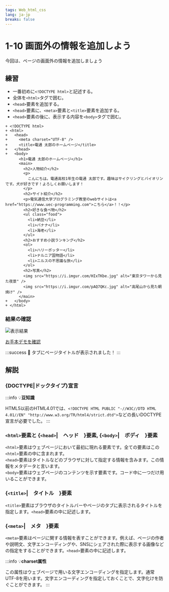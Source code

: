 ```yaml
---
tags: Web_html_css
lang: ja-jp
breaks: false
---
```


# 1-10 画面外の情報を追加しよう

<!-- 目標 -->
今回は、ページの画面外の情報を追加しましょう

## 練習

<!-- 指示 -->

- 一番初めに`<!DOCTYPE html>`と記述する。
- 全体を`<html>`タグで囲む。
- `<head>`要素を追加する。
- `<head>`要素に、`<meta>`要素と`<title>`要素を追加する。
- `<head>`要素の後に、表示する内容を`<body>`タグで囲む。

```diff=1
+ <!DOCTYPE html>
+ <html>
+   <head>
+     <meta charset="UTF-8" />
+     <title>電通 太郎のホームページ</title>
+   </head>
+   <body>
      <h1>電通 太郎のホームページ</h1>
      <main>
        <h2>人物紹介</h2>
        <p>
          こんにちは。電通高校1年生の電通 太郎です。趣味はサイクリングとバイオリンです。犬が好きです！よろしくお願いします！
        </p>
        <h2>サイト紹介</h2>
        <p>電気通信大学プログラミング教室のwebサイトは<a href="https://www.uec-programming.com">こちら</a>！！</p>
        <h2>好きな食べ物</h2>
        <ul class="food">
          <li>納豆</li>
          <li>バナナ</li>
          <li>海老</li>
        </ul>
        <h2>おすすめ小説ランキング</h2>
        <ol>
          <li>ハリーポッター</li>
          <li>ナルニア国物語</li>
          <li>ニルスの不思議な旅</li>
        </ol>
        <h2>写真</h2>
        <img src="https://i.imgur.com/HIxTKbe.jpg" alt="東京タワーから見た夜景" />
        <img src="https://i.imgur.com/pAQ7QKc.jpg" alt="高尾山から見た朝焼け" />
      </main>
+   </body>
+ </html>

```

### 結果の確認

<!-- 結果画像 -->
![表示結果](https://uec-programming.github.io/basic_training/web-sample/img/demo1-10.png)

<!-- お手本リンク -->
[お手本デモを確認](https://uec-programming.github.io/basic_training/web-sample/demo1-10.html "デモ")


<!-- お祝い -->
:::success
:tada: タブにページタイトルが表示されました！
:::

## 解説

### {DOCTYPE|ドックタイプ}宣言

:::info
:bulb:**豆知識**

HTML5以前のHTML4.01では、`<!DOCTYPE HTML PUBLIC "-//W3C//DTD HTML 4.01//EN" "http://www.w3.org/TR/html4/strict.dtd">`などの長いDOCTYPE宣言が必要でした。
:::

### `<html>`要素と {`<head>`|　ヘッド　}要素, {`<body>`|　ボディ　}要素
`<html>`要素はウェブページにおいて最初に現れる要素です。全ての要素はこの`<html>`要素の中に含まれます。<br>`<head>`要素はタイトルなどのブラウザに対して指定する情報を含みます。この情報をメタデータと言います。<br>`<body>`要素はウェブページのコンテンツを示す要素です。コード中に一つだけ用いることができます。
### {`<title>`|　タイトル　}要素
`<title>`要素はブラウザのタイトルバーやページのタブに表示されるタイトルを指定します。`<head>`要素の中に記述します。


### {`<meta>`|　メタ　}要素
<!-- 文字コードの話 -->
`<meta>`要素はページに関する情報を表すことができます。例えば、ページの作者や説明文、文字エンコーディングや、SNSにシェアされた際に表示する画像などの指定をすることができます。`<head>`要素の中に記述します。

:::info
:bulb:**charset属性**

この属性はウェブページで用いる文字エンコーディングを指定します。通常UTF-8を用います。文字エンコーディングを指定しておくことで、文字化けを防ぐことができます。
:::